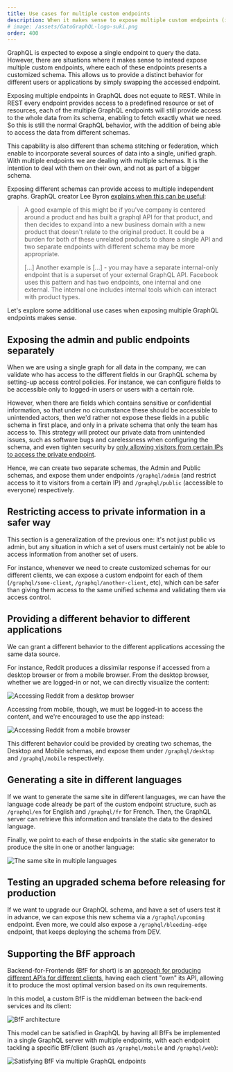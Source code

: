 ```yaml
---
title: Use cases for multiple custom endpoints
description: When it makes sense to expose multiple custom endpoints (instead of the single endpoint) in GraphQL, with each of these endpoints presenting a customized schema.
# image: /assets/GatoGraphQL-logo-suki.png
order: 400
---
```


GraphQL is expected to expose a single endpoint to query the data. However, there are situations where it makes sense to instead expose multiple custom endpoints, where each of these endpoints presents a customized schema. This allows us to provide a distinct behavior for different users or applications by simply swapping the accessed endpoint.

Exposing multiple endpoints in GraphQL does not equate to REST. While in REST every endpoint provides access to a predefined resource or set of resources, each of the multiple GraphQL endpoints will still provide access to the whole data from its schema, enabling to fetch exactly what we need. So this is still the normal GraphQL behavior, with the addition of being able to access the data from different schemas.

This capability is also different than schema stitching or federation, which enable to incorporate several sources of data into a single, unified graph. With multiple endpoints we are dealing with multiple schemas. It is the intention to deal with them on their own, and not as part of a bigger schema.

Exposing different schemas can provide access to multiple independent graphs. GraphQL creator Lee Byron [explains when this can be useful](https://github.com/graphql/graphql-spec/issues/569#issuecomment-475670948):

> A good example of this might be if you've company is centered around a product and has built a graphql API for that product, and then decides to expand into a new business domain with a new product that doesn't relate to the original product. It could be a burden for both of these unrelated products to share a single API and two separate endpoints with different schema may be more appropriate.
>
> [...] Another example is [...] - you may have a separate internal-only endpoint that is a superset of your external GraphQL API. Facebook uses this pattern and has two endpoints, one internal and one external. The internal one includes internal tools which can interact with product types.

Let's explore some additional use cases when exposing multiple GraphQL endpoints makes sense.

## Exposing the admin and public endpoints separately

When we are using a single graph for all data in the company, we can validate who has access to the different fields in our GraphQL schema by setting-up access control policies. For instance, we can configure fields to be accessible only to logged-in users or users with a certain role.

However, when there are fields which contains sensitive or confidential information, so that under no circumstance these should be accessible to unintended actors, then we'd rather not expose these fields in a public schema in first place, and only in a private schema that only the team has access to. This strategy will protect our private data from unintended issues, such as software bugs and carelessness when configuring the schema, and even tighten security by [only allowing visitors from certain IPs to access the private endpoint](../../config/restricting-access-by-visitor-ip).

Hence, we can create two separate schemas, the Admin and Public schemas, and expose them under endpoints `/graphql/admin` (and restrict access to it to visitors from a certain IP) and `/graphql/public` (accessible to everyone) respectively.

## Restricting access to private information in a safer way

This section is a generalization of the previous one: it's not just public vs admin, but any situation in which a set of users must certainly not be able to access information from another set of users.

For instance, whenever we need to create customized schemas for our different clients, we can expose a custom endpoint for each of them (`/graphql/some-client`, `/graphql/another-client`, etc), which can be safer than giving them access to the same unified schema and validating them via access control.

## Providing a different behavior to different applications

We can grant a different behavior to the different applications accessing the same data source.

For instance, Reddit produces a dissimilar response if accessed from a desktop browser or from a mobile browser. From the desktop browser, whether we are logged-in or not, we can directly visualize the content:

![Accessing Reddit from a desktop browser](/assets/guides/downstream/recipes/reddit-desktop.png "Accessing Reddit from a desktop browser")

Accessing from mobile, though, we must be logged-in to access the content, and we're encouraged to use the app instead:

![Accessing Reddit from a mobile browser](/assets/guides/downstream/recipes/reddit-mobile.jpg "Accessing Reddit from a mobile browser")

This different behavior could be provided by creating two schemas, the Desktop and Mobile schemas, and expose them under `/graphql/desktop` and `/graphql/mobile` respectively.

## Generating a site in different languages

If we want to generate the same site in different languages, we can have the language code already be part of the custom endpoint structure, such as `/graphql/en` for English and `/graphql/fr` for French. Then, the GraphQL server can retrieve this information and translate the data to the desired language.

Finally, we point to each of these endpoints in the static site generator to produce the site in one or another language:

![The same site in multiple languages](/assets/guides/downstream/recipes/multiple-lang-endpoints.png "The same site in multiple languages")

## Testing an upgraded schema before releasing for production

If we want to upgrade our GraphQL schema, and have a set of users test it in advance, we can expose this new schema via a `/graphql/upcoming` endpoint. Even more, we could also expose a `/graphql/bleeding-edge` endpoint, that keeps deploying the schema from DEV.

## Supporting the BfF approach

Backend-for-Frontends (BfF for short) is an [approach for producing different APIs for different clients](https://philcalcado.com/2015/09/18/the_back_end_for_front_end_pattern_bff.html), having each client "own" its API, allowing it to produce the most optimal version based on its own requirements.

In this model, a custom BfF is the middleman between the back-end services and its client:

![BfF architecture](/assets/guides/downstream/recipes/bff-diagram.png "BfF architecture")

This model can be satisfied in GraphQL by having all BfFs be implemented in a single GraphQL server with multiple endpoints, with each endpoint tackling a specific BfF/client (such as `/graphql/mobile` and `/graphql/web`):

![Satisfying BfF via multiple GraphQL endpoints](/assets/guides/downstream/recipes/final-bff-with-graphql-diagram.png "Satisfying BfF via multiple GraphQL endpoints")
